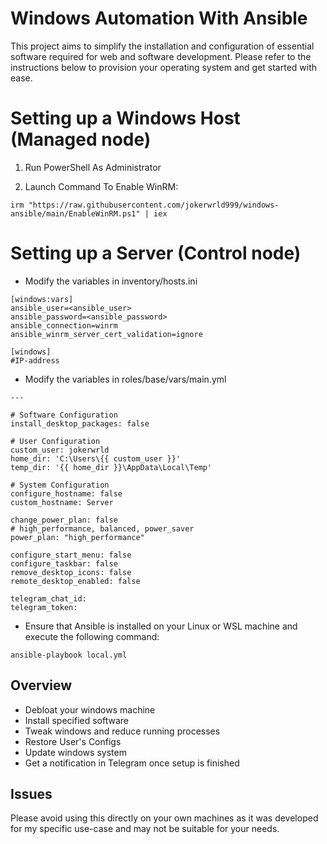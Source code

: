 # Windows Automation With Ansible

This project aims to simplify the installation and configuration of essential software required for web and software development. Please refer to the instructions below to provision your operating system and get started with ease.

# Setting up a Windows Host (Managed node)

1. Run PowerShell As Administrator

2. Launch Command To Enable WinRM:

```
irm "https://raw.githubusercontent.com/jokerwrld999/windows-ansible/main/EnableWinRM.ps1" | iex
```

# Setting up a Server (Control node)

* Modify the variables in inventory/hosts.ini

```
[windows:vars]
ansible_user=<ansible_user>
ansible_password=<ansible_password>
ansible_connection=winrm
ansible_winrm_server_cert_validation=ignore

[windows]
#IP-address
```

* Modify the variables in roles/base/vars/main.yml

```
---

# Software Configuration
install_desktop_packages: false

# User Configuration
custom_user: jokerwrld
home_dir: 'C:\Users\{{ custom_user }}'
temp_dir: '{{ home_dir }}\AppData\Local\Temp'

# System Configuration
configure_hostname: false
custom_hostname: Server

change_power_plan: false
# high_performance, balanced, power_saver
power_plan: "high_performance"

configure_start_menu: false
configure_taskbar: false
remove_desktop_icons: false
remote_desktop_enabled: false

telegram_chat_id:
telegram_token:
```


* Ensure that Ansible is installed on your Linux or WSL machine and execute the following command:

```
ansible-playbook local.yml
```

## Overview

- Debloat your windows machine
- Install specified software
- Tweak windows and reduce running processes
- Restore User's Configs
- Update windows system
- Get a notification in Telegram once setup is finished


## Issues

Please avoid using this directly on your own machines as it was developed for my specific use-case and may not be suitable for your needs.

